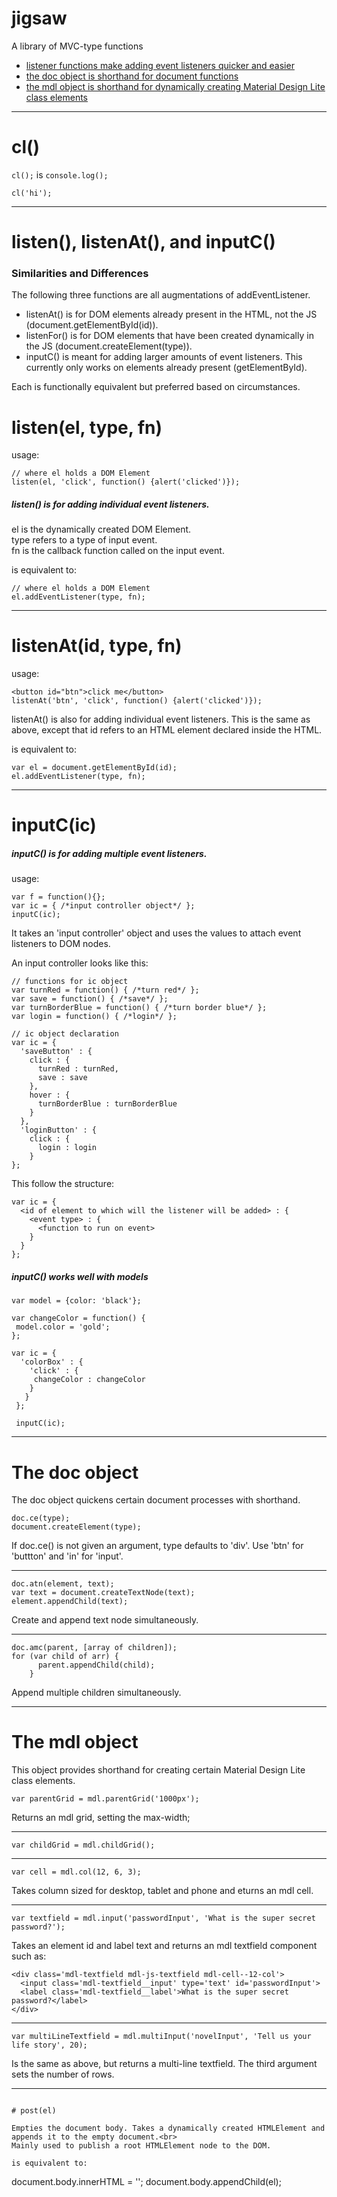 # jigsaw
A library of MVC-type functions
<ul>
 <li><a href="#listen-listenat-and-inputc">listener functions make adding event listeners quicker and easier</a></li>
 <li><a href="#the-doc-object">the doc object is shorthand for document functions</a></li>
 <li><a href="#the-mdl-object">the mdl object is shorthand for dynamically creating Material Design Lite class elements</a></li>
</ul>

----
# cl()

```cl();``` is ```console.log();```

```cl('hi');```

----

<h1>listen(), listenAt(), and inputC()</h1>

<h3>Similarities and Differences </h3>

The following three functions are all augmentations of addEventListener.

 - listenAt() is for DOM elements already present in the HTML, not the JS (document.getElementById(id)).
 - listenFor() is for DOM elements that have been created dynamically in the JS (document.createElement(type)).
 - inputC() is meant for adding larger amounts of event listeners. This currently only works on elements already present (getElementById).

Each is functionally equivalent but preferred based on circumstances.

# listen(el, type, fn)

usage:

```
// where el holds a DOM Element
listen(el, 'click', function() {alert('clicked')});
```

<h5>listen() is for adding individual event listeners.<br></h5>

el is the dynamically created DOM Element.<br>
type refers to a type of input event.<br>
fn is the callback function called on the input event.<br>

is equivalent to:
```
// where el holds a DOM Element
el.addEventListener(type, fn);
```

----
# listenAt(id, type, fn) 

usage:
```
<button id="btn">click me</button>
listenAt('btn', 'click', function() {alert('clicked')});
```

listenAt() is also for adding individual event listeners. This is the same as above, except that id refers to an HTML element declared inside the HTML.

is equivalent to:

```
var el = document.getElementById(id);
el.addEventListener(type, fn);
```

----

# inputC(ic)

<h5>inputC() is for adding multiple event listeners.</h5>

usage:
```
var f = function(){};
var ic = { /*input controller object*/ };
inputC(ic);
```

It takes an 'input controller' object and uses the values to attach event listeners to DOM nodes.

An input controller looks like this:

```
// functions for ic object
var turnRed = function() { /*turn red*/ };
var save = function() { /*save*/ };
var turnBorderBlue = function() { /*turn border blue*/ };
var login = function() { /*login*/ };

// ic object declaration
var ic = {
  'saveButton' : {
    click : {
      turnRed : turnRed,
      save : save
    },
    hover : {
      turnBorderBlue : turnBorderBlue
    }
  },
  'loginButton' : {
    click : {
      login : login
    }
};
```

This follow the structure:
```
var ic = {
  <id of element to which will the listener will be added> : {
    <event type> : {
      <function to run on event>
    }
  }
};
```
<h5>inputC() works well with models</h5>

```
var model = {color: 'black'};

var changeColor = function() {
 model.color = 'gold';
};

var ic = {
  'colorBox' : {
    'click' : {
     changeColor : changeColor
    }
   } 
 };
 
 inputC(ic);
```

----

# The doc object

The doc object quickens certain document processes with shorthand.

```
doc.ce(type);
document.createElement(type);
```
If doc.ce() is not given an argument, type defaults to 'div'.
Use 'btn' for 'buttton' and 'in' for 'input'.

----
```
doc.atn(element, text);
var text = document.createTextNode(text);
element.appendChild(text);
```
Create and append text node simultaneously.

----
```
doc.amc(parent, [array of children]);
for (var child of arr) {
      parent.appendChild(child);
    }
```
Append multiple children simultaneously.

----

# The mdl object

This object provides shorthand for creating certain Material Design Lite class elements.

```
var parentGrid = mdl.parentGrid('1000px');
```
Returns an mdl grid, setting the max-width;

----
```
var childGrid = mdl.childGrid();
```

----
```
var cell = mdl.col(12, 6, 3);
```
Takes column sized for desktop, tablet and phone and eturns an mdl cell.

----
```
var textfield = mdl.input('passwordInput', 'What is the super secret password?');
```
Takes an element id and label text and returns an mdl textfield component such as:
```
<div class='mdl-textfield mdl-js-textfield mdl-cell--12-col'>
  <input class='mdl-textfield__input' type='text' id='passwordInput'>
  <label class='mdl-textfield__label'>What is the super secret password?</label>
</div>
```

----
```
var multiLineTextfield = mdl.multiInput('novelInput', 'Tell us your life story', 20);
```
Is the same as above, but returns a multi-line textfield. The third argument sets the number of rows.

----
 ```

# post(el)

Empties the document body. Takes a dynamically created HTMLElement and appends it to the empty document.<br>
Mainly used to publish a root HTMLElement node to the DOM.

is equivalent to:

```
document.body.innerHTML = '';
document.body.appendChild(el);
```

